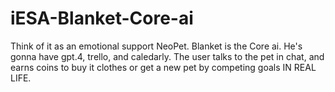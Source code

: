 # iESA-Blanket-Core-ai
Think of it as an emotional support NeoPet. Blanket is the Core ai. He's gonna have gpt.4, trello, and caledarly. The user talks to the pet in chat, and earns coins to buy it clothes or get a new pet by competing goals IN REAL LIFE.
